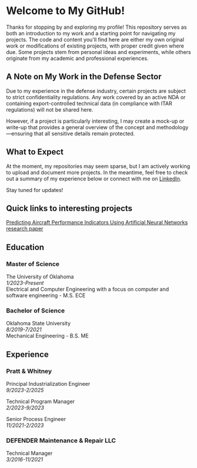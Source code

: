 # Welcome to My GitHub!  

Thanks for stopping by and exploring my profile! This repository serves as both an introduction to my work and a starting point for navigating my projects. The code and content you'll find here are either my own original work or modifications of existing projects, with proper credit given where due. Some projects stem from personal ideas and experiments, while others originate from my academic and professional experiences.

## A Note on My Work in the Defense Sector  
Due to my experience in the defense industry, certain projects are subject to strict confidentiality regulations. Any work covered by an active NDA or containing export-controlled technical data (in compliance with ITAR regulations) will not be shared here.  

However, if a project is particularly interesting, I may create a mock-up or write-up that provides a general overview of the concept and methodology—ensuring that all sensitive details remain protected.  

## What to Expect  
At the moment, my repositories may seem sparse, but I am actively working to upload and document more projects. In the meantime, feel free to check out a summary of my experience below or connect with me on [LinkedIn](https://www.linkedin.com/in/chrisalmoore).

Stay tuned for updates!

## Quick links to interesting projects
[Predicting Aircraft Performance Indicators Using Artificial Neural Networks research paper](https://github.com/chris15252/Predicting-Aircraft-Performance-Indicators-Using-Artificial-Neural-Networks)

## Education

### Master of Science
The University of Oklahoma\
*1/2023-Present*\
Electrical and Computer Engineering with a focus on computer and software engineering - M.S. ECE

### Bachelor of Science
Oklahoma State University\
*8/2019-7/2021*\
Mechanical Engineering - B.S. ME

## Experience
### Pratt & Whitney
  Principal Industrialization Engineer\
  *9/2023-2/2025*

  Technical Program Manager\
  *2/2023-9/2023*

  Senior Process Engineer\
  *11/2021-2/2023*

  ### DEFENDER Maintenance & Repair LLC  
  Technical Manager\
  *3/2016-11/2021*
